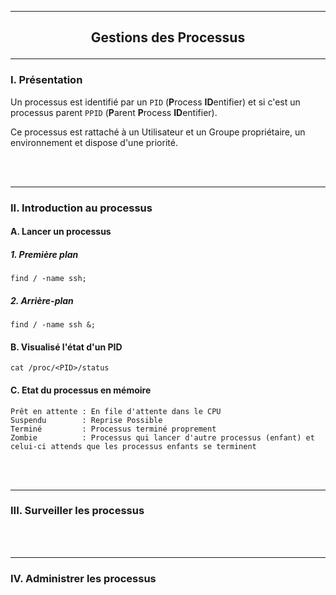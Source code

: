------------------------------------------------------------------------------------------------------------------------------------------------------------------------------------------------------------------------------------------------------------
## <p align='center'> Gestions des Processus </p>

------------------------------------------------------------------------------------------------------------------------------------------------------------------------------------------------------------------------------------------------------------
### I. Présentation
Un processus est identifié par un `PID` (**P**rocess **ID**entifier) et si c'est un processus parent `PPID` (**P**arent **P**rocess **ID**entifier).

Ce processus est rattaché à un Utilisateur et un Groupe propriétaire, un environnement et dispose d'une priorité.




<br />
<br />

------------------------------------------------------------------------------------------------------------------------------------------------------------------------------------------------------------------------------------------------------------
### II. Introduction au processus
#### A. Lancer un processus
##### 1. Première plan
```
find / -name ssh;
```
##### 2. Arrière-plan
```
find / -name ssh &;
```
#### B. Visualisé l'état d'un PID
```
cat /proc/<PID>/status
```

#### C. Etat du processus en mémoire
```
Prêt en attente : En file d'attente dans le CPU
Suspendu        : Reprise Possible
Terminé         : Processus terminé proprement
Zombie          : Processus qui lancer d'autre processus (enfant) et celui-ci attends que les processus enfants se terminent
```


<br />
<br />

------------------------------------------------------------------------------------------------------------------------------------------------------------------------------------------------------------------------------------------------------------
### III. Surveiller les processus



<br />
<br />

------------------------------------------------------------------------------------------------------------------------------------------------------------------------------------------------------------------------------------------------------------
### IV. Administrer les processus

